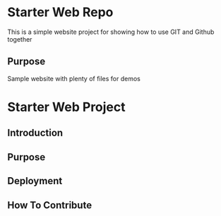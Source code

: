 # Starter Web Repo

This is a simple website project for showing how to use GIT
and Github together

## Purpose

Sample website with plenty of files for demos

# Starter Web Project

## Introduction

## Purpose

## Deployment

## How To Contribute

